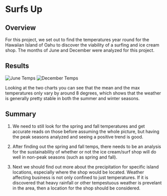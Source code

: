 # Surfs Up

## Overview

For this project, we set out to find the temperatures year round for the Hawaiian Island of Oahu to discover the viability of a surfing and ice cream shop. The months of June and December were analyzed for this project.

## Results
![June Temps](https://user-images.githubusercontent.com/75768098/110345959-b6c45500-7ff4-11eb-9c2b-7f76dcde6bc9.png)
![December Temps](https://user-images.githubusercontent.com/75768098/110345966-b88e1880-7ff4-11eb-9883-2b008e14a248.png)


Looking at the two charts you can see that the mean and the max temperatures only vary by around 8 degrees, which shows that the weather is generally pretty stable in both the summer and winter seasons.


## Summary

1) We need to still look for the spring and fall temperatures and get accurate reads on those before assuming the whole picture, but having the peak seasons analyzed and seeing a positive trend is good.

2) After finding out the spring and fall temps, there needs to be an analysis for the sustainability of whether or not the ice cream/surf shop will do well in non-peak seasons (such as spring and fall).

3) Next we should find out more about the precipitation for specific island locations, especially where the shop would be located. Weather affecting business is not only confined to just temperatures. If it is discovered that heavy rainfall or other tempestuous weather is prevelant in the area, then a location for the shop should be considered.

